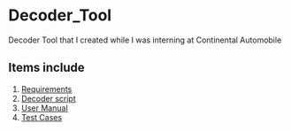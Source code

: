 # Decoder_Tool

Decoder Tool that I created while I was interning at Continental Automobile 

## Items include
1. [Requirements](/Requirements.xlsx)
2. [Decoder script]()
3. [User Manual]()
4. [Test Cases]()
